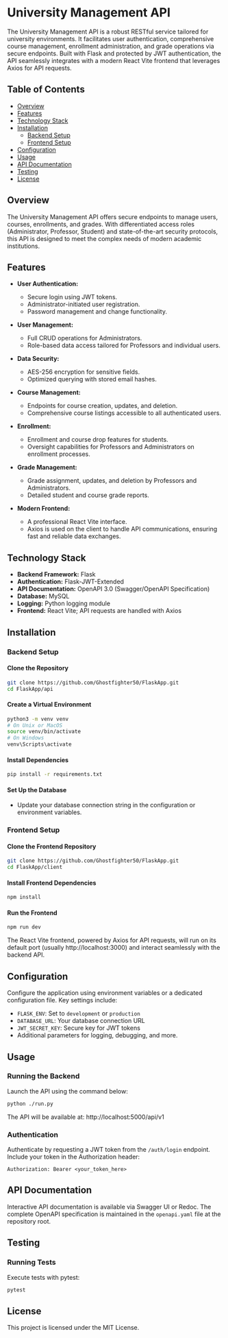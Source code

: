 # University Management API

The University Management API is a robust RESTful service tailored for university environments. It facilitates user authentication, comprehensive course management, enrollment administration, and grade operations via secure endpoints. Built with Flask and protected by JWT authentication, the API seamlessly integrates with a modern React Vite frontend that leverages Axios for API requests.

## Table of Contents

- [Overview](#overview)
- [Features](#features)
- [Technology Stack](#technology-stack)
- [Installation](#installation)
    - [Backend Setup](#backend-setup)
    - [Frontend Setup](#frontend-setup)
- [Configuration](#configuration)
- [Usage](#usage)
- [API Documentation](#api-documentation)
- [Testing](#testing)
- [License](#license)

## Overview

The University Management API offers secure endpoints to manage users, courses, enrollments, and grades. With differentiated access roles (Administrator, Professor, Student) and state-of-the-art security protocols, this API is designed to meet the complex needs of modern academic institutions.

## Features

- **User Authentication:**
    - Secure login using JWT tokens.
    - Administrator-initiated user registration.
    - Password management and change functionality.

- **User Management:**
    - Full CRUD operations for Administrators.
    - Role-based data access tailored for Professors and individual users.

- **Data Security:**
    - AES-256 encryption for sensitive fields.
    - Optimized querying with stored email hashes.

- **Course Management:**
    - Endpoints for course creation, updates, and deletion.
    - Comprehensive course listings accessible to all authenticated users.

- **Enrollment:**
    - Enrollment and course drop features for students.
    - Oversight capabilities for Professors and Administrators on enrollment processes.

- **Grade Management:**
    - Grade assignment, updates, and deletion by Professors and Administrators.
    - Detailed student and course grade reports.

- **Modern Frontend:**
    - A professional React Vite interface.
    - Axios is used on the client to handle API communications, ensuring fast and reliable data exchanges.

## Technology Stack

- **Backend Framework:** Flask
- **Authentication:** Flask-JWT-Extended
- **API Documentation:** OpenAPI 3.0 (Swagger/OpenAPI Specification)
- **Database:** MySQL
- **Logging:** Python logging module
- **Frontend:** React Vite; API requests are handled with Axios

## Installation

### Backend Setup

#### Clone the Repository

```bash
git clone https://github.com/Ghostfighter50/FlaskApp.git
cd FlaskApp/api
```

#### Create a Virtual Environment

```bash
python3 -m venv venv
# On Unix or MacOS
source venv/bin/activate
# On Windows
venv\Scripts\activate
```

#### Install Dependencies

```bash
pip install -r requirements.txt
```

#### Set Up the Database

- Update your database connection string in the configuration or environment variables.

### Frontend Setup

#### Clone the Frontend Repository

```bash
git clone https://github.com/Ghostfighter50/FlaskApp.git
cd FlaskApp/client
```

#### Install Frontend Dependencies

```bash
npm install
```

#### Run the Frontend

```bash
npm run dev
```

The React Vite frontend, powered by Axios for API requests, will run on its default port (usually http://localhost:3000) and interact seamlessly with the backend API.

## Configuration

Configure the application using environment variables or a dedicated configuration file. Key settings include:

- `FLASK_ENV`: Set to `development` or `production`
- `DATABASE_URL`: Your database connection URL
- `JWT_SECRET_KEY`: Secure key for JWT tokens
- Additional parameters for logging, debugging, and more.

## Usage

### Running the Backend

Launch the API using the command below:

```bash
python ./run.py
```

The API will be available at:
http://localhost:5000/api/v1

### Authentication

Authenticate by requesting a JWT token from the `/auth/login` endpoint. Include your token in the Authorization header:

```
Authorization: Bearer <your_token_here>
```

## API Documentation

Interactive API documentation is available via Swagger UI or Redoc. The complete OpenAPI specification is maintained in the `openapi.yaml` file at the repository root.

## Testing

### Running Tests

Execute tests with pytest:

```bash
pytest
```

## License

This project is licensed under the MIT License.
